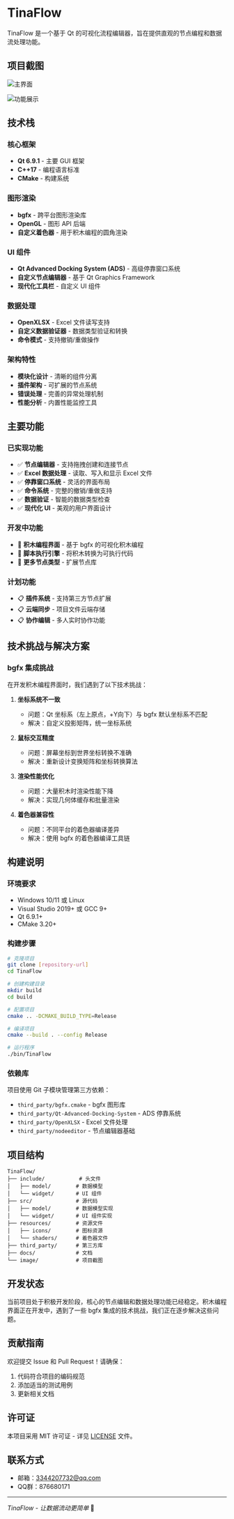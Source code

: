 # TinaFlow

TinaFlow 是一个基于 Qt 的可视化流程编辑器，旨在提供直观的节点编程和数据流处理功能。

## 项目截图

![主界面](image/img.png)

![功能展示](image/img_1.png)

## 技术栈

### 核心框架
- **Qt 6.9.1** - 主要 GUI 框架
- **C++17** - 编程语言标准
- **CMake** - 构建系统

### 图形渲染
- **bgfx** - 跨平台图形渲染库
- **OpenGL** - 图形 API 后端
- **自定义着色器** - 用于积木编程的圆角渲染

### UI 组件
- **Qt Advanced Docking System (ADS)** - 高级停靠窗口系统
- **自定义节点编辑器** - 基于 Qt Graphics Framework
- **现代化工具栏** - 自定义 UI 组件

### 数据处理
- **OpenXLSX** - Excel 文件读写支持
- **自定义数据验证器** - 数据类型验证和转换
- **命令模式** - 支持撤销/重做操作

### 架构特性
- **模块化设计** - 清晰的组件分离
- **插件架构** - 可扩展的节点系统
- **错误处理** - 完善的异常处理机制
- **性能分析** - 内置性能监控工具

## 主要功能

### 已实现功能
- ✅ **节点编辑器** - 支持拖拽创建和连接节点
- ✅ **Excel 数据处理** - 读取、写入和显示 Excel 文件
- ✅ **停靠窗口系统** - 灵活的界面布局
- ✅ **命令系统** - 完整的撤销/重做支持
- ✅ **数据验证** - 智能的数据类型检查
- ✅ **现代化 UI** - 美观的用户界面设计

### 开发中功能
- 🚧 **积木编程界面** - 基于 bgfx 的可视化积木编程
- 🚧 **脚本执行引擎** - 将积木转换为可执行代码
- 🚧 **更多节点类型** - 扩展节点库

### 计划功能
- 📋 **插件系统** - 支持第三方节点扩展
- 📋 **云端同步** - 项目文件云端存储
- 📋 **协作编辑** - 多人实时协作功能

## 技术挑战与解决方案

### bgfx 集成挑战
在开发积木编程界面时，我们遇到了以下技术挑战：

1. **坐标系统不一致**
   - 问题：Qt 坐标系（左上原点，+Y向下）与 bgfx 默认坐标系不匹配
   - 解决：自定义投影矩阵，统一坐标系统

2. **鼠标交互精度**
   - 问题：屏幕坐标到世界坐标转换不准确
   - 解决：重新设计变换矩阵和坐标转换算法

3. **渲染性能优化**
   - 问题：大量积木时渲染性能下降
   - 解决：实现几何体缓存和批量渲染

4. **着色器兼容性**
   - 问题：不同平台的着色器编译差异
   - 解决：使用 bgfx 的着色器编译工具链

## 构建说明

### 环境要求
- Windows 10/11 或 Linux
- Visual Studio 2019+ 或 GCC 9+
- Qt 6.9.1+
- CMake 3.20+

### 构建步骤
```bash
# 克隆项目
git clone [repository-url]
cd TinaFlow

# 创建构建目录
mkdir build
cd build

# 配置项目
cmake .. -DCMAKE_BUILD_TYPE=Release

# 编译项目
cmake --build . --config Release

# 运行程序
./bin/TinaFlow
```

### 依赖库
项目使用 Git 子模块管理第三方依赖：
- `third_party/bgfx.cmake` - bgfx 图形库
- `third_party/Qt-Advanced-Docking-System` - ADS 停靠系统
- `third_party/OpenXLSX` - Excel 文件处理
- `third_party/nodeeditor` - 节点编辑器基础

## 项目结构

```
TinaFlow/
├── include/           # 头文件
│   ├── model/        # 数据模型
│   └── widget/       # UI 组件
├── src/              # 源代码
│   ├── model/        # 数据模型实现
│   └── widget/       # UI 组件实现
├── resources/        # 资源文件
│   ├── icons/        # 图标资源
│   └── shaders/      # 着色器文件
├── third_party/      # 第三方库
├── docs/             # 文档
└── image/            # 项目截图
```

## 开发状态

当前项目处于积极开发阶段，核心的节点编辑和数据处理功能已经稳定。积木编程界面正在开发中，遇到了一些 bgfx 集成的技术挑战，我们正在逐步解决这些问题。

## 贡献指南

欢迎提交 Issue 和 Pull Request！请确保：
1. 代码符合项目的编码规范
2. 添加适当的测试用例
3. 更新相关文档

## 许可证

本项目采用 MIT 许可证 - 详见 [LICENSE](LICENSE) 文件。

## 联系方式

- 邮箱：3344207732@qq.com
- QQ群：876680171

---

*TinaFlow - 让数据流动更简单* 🚀
